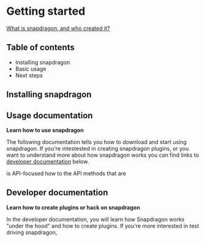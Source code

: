 # Getting started

[What is snapdragon, and who created it?](overview.html)

## Table of contents

- Installing snapdragon
- Basic usage
- Next steps


## Installing snapdragon

## Usage documentation

**Learn how to use snapdragon**

The following documentation tells you how to download and start using snapdragon. If you're intestested in creating snapdragon plugins, or you want to understand more about how snapdragon works you can find links to [developer documentation](#developer-documentation) below.

is API-focused
 how to the API methods that are

## Developer documentation

**Learn how to create plugins or hack on snapdragon**

In the developer documentation, you will learn how Snapdragon works "under the hood" and how to create plugins. If you're more interested in test driving snapdragon,
